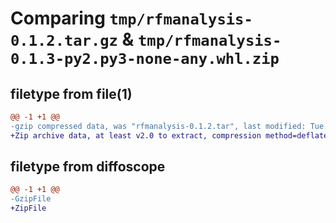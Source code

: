 # Comparing `tmp/rfmanalysis-0.1.2.tar.gz` & `tmp/rfmanalysis-0.1.3-py2.py3-none-any.whl.zip`

## filetype from file(1)

```diff
@@ -1 +1 @@
-gzip compressed data, was "rfmanalysis-0.1.2.tar", last modified: Tue May 16 21:06:47 2023, max compression
+Zip archive data, at least v2.0 to extract, compression method=deflate
```

## filetype from diffoscope

```diff
@@ -1 +1 @@
-GzipFile
+ZipFile
```

